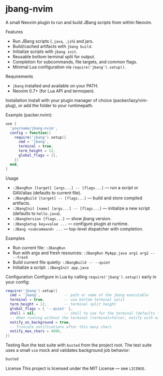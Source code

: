 # jbang-nvim

A small Neovim plugin to run and build JBang scripts from within Neovim.

Features
- Run JBang scripts (`.java`, `.jsh`) and jars.
- Build/cached artifacts with `jbang build`.
- Initialize scripts with `jbang init`.
- Reusable bottom terminal split for output.
- Completion for subcommands, file targets, and common flags.
- Minimal Lua configuration via `require('jbang').setup()`.

Requirements
- `jbang` installed and available on your PATH.
- Neovim 0.7+ (for Lua API and termopen).

Installation
Install with your plugin manager of choice (packer/lazy/vim-plug), or add the folder to your runtimepath.

Example (packer.nvim):

```lua
use {
  'yourname/jbang-nvim',
  config = function()
    require('jbang').setup({
      cmd = 'jbang',
      terminal = true,
      term_height = 12,
      global_flags = {},
    })
  end,
}
```

Usage
- `:JBangRun [target] [args...] -- [flags...]` — run a script or GAV/alias (defaults to current file).
- `:JBangBuild [target] -- [flags...]` — build and store compiled artifacts.
- `:JBangInit [name] [args...] -- [flags...]` — initialize a new script (defaults to `hello.java`).
- `:JBangVersion [flags...]` — show jbang version.
- `:JBangSetup key=value ...` — configure plugin at runtime.
- `:JBang <subcommand> ...` — top-level dispatcher with completion.

Examples
- Run current file: `:JBangRun`
- Run with args and fresh resources: `:JBangRun MyApp.java arg1 arg2 -- --fresh`
- Build current file quietly: `:JBangBuild -- --quiet`
- Initialize a script: `:JBangInit app.java`

Configuration
Configure in Lua by calling `require('jbang').setup()` early in your config:

```lua
require('jbang').setup({
  cmd = 'jbang',           -- path or name of the jbang executable
  terminal = true,         -- use bottom terminal split
  term_height = 12,        -- terminal split height
  global_flags = { '--quiet' },
  shell = nil,             -- shell to use for the terminal (defaults to vim.o.shell)
  -- When running without the terminal (terminal=false), notify with output on completion
  notify_on_background = true,
  -- Truncate notifications after this many chars
  notify_max_chars = 4096,
})
```

Testing
Run the test suite with `busted` from the project root. The test suite uses a small `vim` mock and validates background job behavior:

```sh
busted
```

License
This project is licensed under the MIT License — see `LICENSE`.
